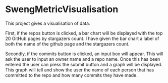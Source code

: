 # SwengMetricVisualisation

This project gives a visualisation of data.

First, if the repos button is clicked, a bar chart will be displayed with the top 20 GitHub pages by stargazers count.
I have given the bar chart a label of both the name of the github page and the stargazers count.

Secondly, if the commits button is clicked, an input box will appear.
This will ask the user to input an owner name and a repo name. 
Once this has been entered the user can press the submit button and a graph will be displayed.
This graph will tell and show the user the name of each person that has committed to the repo and how many commits they have made.
